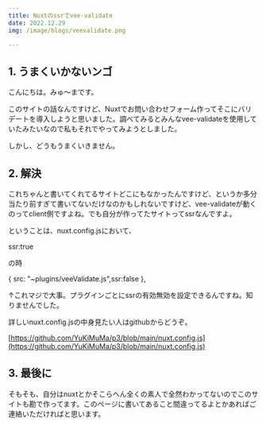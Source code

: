 ```yaml
---
title: Nuxtのssrでvee-validate
date: 2022.12.29
img: /image/blogs/veevalidate.png

--- 
```

## 1. うまくいかないンゴ

こんにちは。みゅ～まです。

このサイトの話なんですけど、Nuxtでお問い合わせフォーム作ってそこにバリデートを導入しようと思いました。調べてみるとみんなvee-validateを使用していたみたいなので私もそれでやってみようとしました。

しかし、どうもうまくいきません。

## 2. 解決

これちゃんと書いてくれてるサイトどこにもなかったんですけど、というか多分当たり前すぎて書いてないだけなのかもしれないですけど、vee-validateが動くのってclient側ですよね。でも自分が作ってたサイトってssrなんですよ。

ということは、nuxt.config.jsにおいて、

ssr:true

の時

{ src: "~plugins/veeValidate.js",ssr:false },

↑これマジで大事。プラグインごとにssrの有効無効を設定できるんですね。知りませんでした。

詳しいnuxt.config.jsの中身見たい人はgithubからどうぞ。

[https://github.com/YuKiMuMa/p3/blob/main/nuxt.config.js](https://github.com/YuKiMuMa/p3/blob/main/nuxt.config.js)

## 3. 最後に

そもそも、自分はnuxtとかそこらへん全くの素人で全然わかってないのでこのサイトも勘で作ってます。このページに書いてあること間違ってるよとかあればご連絡いただければと思います。